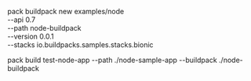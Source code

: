 pack buildpack new examples/node \
    --api 0.7 \
    --path node-buildpack \
    --version 0.0.1 \
    --stacks io.buildpacks.samples.stacks.bionic


pack build test-node-app --path ./node-sample-app --buildpack ./node-buildpack